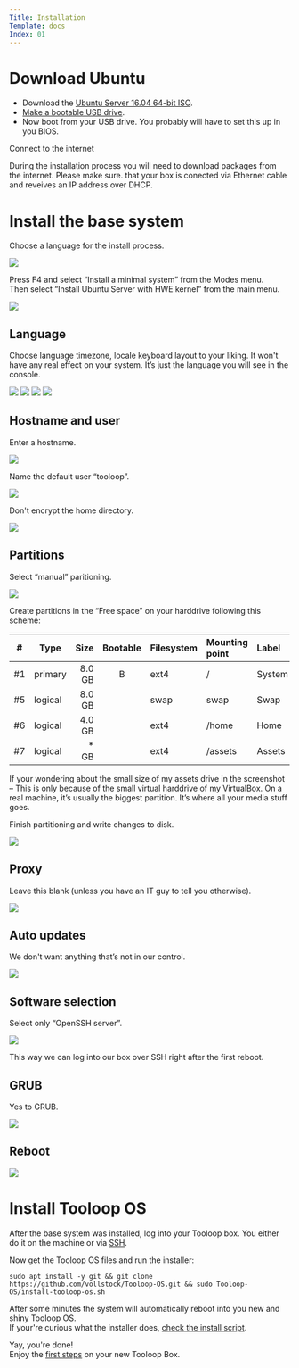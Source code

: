 ```yaml
---
Title: Installation
Template: docs
Index: 01
---
```


# Download Ubuntu

- Download the [Ubuntu Server 16.04 64-bit ISO](http://releases.ubuntu.com/16.04/).
- [Make a bootable USB drive](https://etcher.io/).
- Now boot from your USB drive. You probably will have to set this up in you BIOS.

<article class="message is-warning">
  <div class="message-header">
    <p>Connect to the internet</p>
  </div>
  <div class="message-body">
    During the installation process you will need to download packages from the internet. Please make sure. that your box is conected via Ethernet cable and reveives an IP address over DHCP.
  </div>
</article>

# Install the base system

Choose a language for the install process.

<img src="%base_url%/assets/manual/installation/010-install-language.png">

Press F4 and select “Install a minimal system” from the Modes menu.  
Then select “Install Ubuntu Server with HWE kernel” from the main menu.

<img src="%base_url%/assets/manual/installation/020-minimal-system.png">


## Language

Choose language timezone, locale keyboard layout to your liking. It won't have any real effect on your system. It’s just the language you will see in the console.

<img src="%base_url%/assets/manual/installation/030-system-language.png">
<img src="%base_url%/assets/manual/installation/040-location.png">
<img src="%base_url%/assets/manual/installation/050-locale.png">
<img src="%base_url%/assets/manual/installation/060-keyboard.png">


## Hostname and user

Enter a hostname.

<img src="%base_url%/assets/manual/installation/070-hostname.png">

Name the default user “tooloop”.

<img src="%base_url%/assets/manual/installation/080-user.png">

Don't encrypt the home directory.

<img src="%base_url%/assets/manual/installation/090-encryption.png">


## Partitions

Select “manual” paritioning.

<img src="%base_url%/assets/manual/installation/100-manual-partitioning.png">

Create partitions in the “Free space” on your harddrive following this scheme:


| #  | Type    | Size   | Bootable | Filesystem | Mounting point | Label  |
| -  | -       | -:     | :-:      | :-         | :-             | :-     |
| #1 | primary | 8.0 GB | B        | ext4       | /              | System |
| #5 | logical | 8.0 GB |          | swap       | swap           | Swap   |
| #6 | logical | 4.0 GB |          | ext4       | /home          | Home   |
| #7 | logical | * GB   |          | ext4       | /assets        | Assets |


If your wondering about the small size of my assets drive in the screenshot – This is only because of the small virtual harddrive of my VirtualBox. On a real machine, it’s usually the biggest partition. It’s where all your media stuff goes.

Finish partitioning and write changes to disk.

<img src="%base_url%/assets/manual/installation/110-partitions.png">


## Proxy

Leave this blank (unless you have an IT guy to tell you otherwise).

<img src="%base_url%/assets/manual/installation/120-proxy.png">


## Auto updates

We don't want anything that’s not in our control.

<img src="%base_url%/assets/manual/installation/130-updates.png">


## Software selection

Select only “OpenSSH server”.

<img src="%base_url%/assets/manual/installation/140-software.png">

This way we can log into our box over SSH right after the first reboot.


## GRUB

Yes to GRUB.

<img src="%base_url%/assets/manual/installation/150-grub.png">


## Reboot

<img src="%base_url%/assets/manual/installation/160-reboot.png">


# Install Tooloop OS

After the base system was installed, log into your Tooloop box. You either do it on the machine or via [SSH](how-to#ssh).

Now get the Tooloop OS files and run the installer:

<pre class="command-line" data-prompt="~$"><code class="language-bash">sudo apt install -y git && git clone https://github.com/vollstock/Tooloop-OS.git && sudo Tooloop-OS/install-tooloop-os.sh</code></pre>

After some minutes the system will automatically reboot into you new and shiny Tooloop OS.  
If your're curious what the installer does, [check the install script](https://github.com/vollstock/Tooloop-OS/blob/master/install-tooloop-os.sh).

Yay, you're done!  
Enjoy the <a href="%base_url%/Manual/Usage/Getting Started">first steps</a> on your new Tooloop Box.